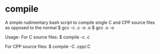 # compile
A simple rudimentary bash script to compile single C and CPP source files as opposed to the normal
$ gcc -c <filename>.c -o <filename>.o
$ gcc <filename>.o -o <executable name>

Usage-
For C source files:
$ compile -c <filename>.c <executable name>

For CPP source files:
$ compile -C <filename>.cpp/.C <executable name>
